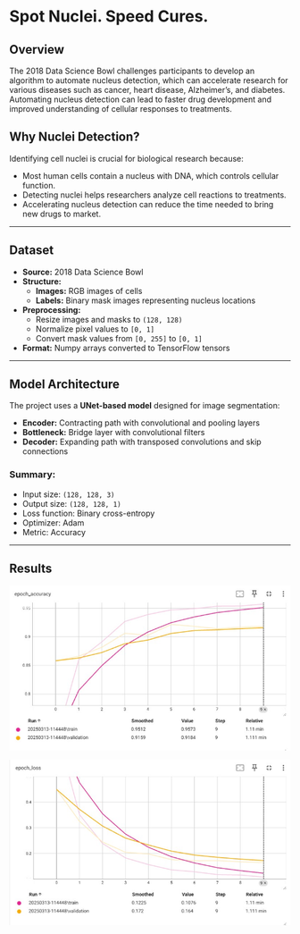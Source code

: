 # Spot Nuclei. Speed Cures.

## Overview
The 2018 Data Science Bowl challenges participants to develop an algorithm to automate nucleus detection, which can accelerate research for various diseases such as cancer, heart disease, Alzheimer’s, and diabetes. Automating nucleus detection can lead to faster drug development and improved understanding of cellular responses to treatments.

## Why Nuclei Detection?
Identifying cell nuclei is crucial for biological research because:
- Most human cells contain a nucleus with DNA, which controls cellular function.
- Detecting nuclei helps researchers analyze cell reactions to treatments.
- Accelerating nucleus detection can reduce the time needed to bring new drugs to market.

---

## Dataset
- **Source:** 2018 Data Science Bowl
- **Structure:**
  - **Images:** RGB images of cells
  - **Labels:** Binary mask images representing nucleus locations
- **Preprocessing:**
  - Resize images and masks to `(128, 128)`
  - Normalize pixel values to `[0, 1]`
  - Convert mask values from `[0, 255]` to `[0, 1]`
- **Format:** Numpy arrays converted to TensorFlow tensors

---

## Model Architecture
The project uses a **UNet-based model** designed for image segmentation:
- **Encoder:** Contracting path with convolutional and pooling layers
- **Bottleneck:** Bridge layer with convolutional filters
- **Decoder:** Expanding path with transposed convolutions and skip connections

### Summary:
- Input size: `(128, 128, 3)`
- Output size: `(128, 128, 1)`
- Loss function: Binary cross-entropy
- Optimizer: Adam
- Metric: Accuracy

---

## Results

![Train and Validation Accurancy](Img/Accuracy.jpg)

![Tran and Validation Loss](Img/loss.jpg)